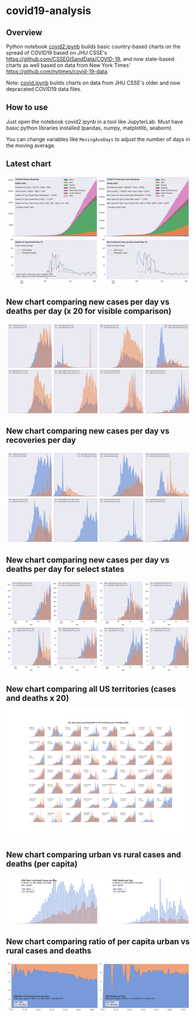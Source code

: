# covid19-analysis

## Overview
Python notebook [covid2.ipynb](https://github.com/danlaw/covid19-analysis/blob/master/covid2.ipynb) builds basic country-based charts on the spread of COVID19 based on JHU CSSE's https://github.com/CSSEGISandData/COVID-19, and now state-based charts as well based on data from New York Times' https://github.com/nytimes/covid-19-data.

Note: [covid.ipynb](https://github.com/danlaw/covid19-analysis/blob/master/covid.ipynb) builds charts on data from JHU CSSE's older and now depracated COVID19 data files.

## How to use
Just open the notebook covid2.ipynb in a tool like JupyterLab. Must have basic python libraries installed (pandas, numpy, matplotlib, seaborn).

You can change variables like ``MovingAveDays`` to adjust the number of days in the moving average.

## Latest chart
![Latest chart](charts/20200504-covid19-chart.png)

## New chart comparing new cases per day vs deaths per day (x 20 for visible comparison)
![Comparison chart](charts/20200504-comparison-chart.png)

## New chart comparing new cases per day vs recoveries per day
![Recovery chart](charts/20200504-comparison-recovery-chart.png)

## New chart comparing new cases per day vs deaths per day for select states
![Recovery chart](charts/20200504-covid19-states.png)

## New chart comparing all US territories (cases and deaths x 20)
![Recovery chart](charts/20200504-compare-US-territories.png)

## New chart comparing urban vs rural cases and deaths (per capita)
![Recovery chart](charts/20200504-US-counties-urban-vs-rural-per-capita.png)

## New chart comparing ratio of per capita urban vs rural cases and deaths
![Recovery chart](charts/20200504-US-counties-urban-vs-rural-per-capita-ratios.png)